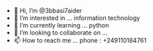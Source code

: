 - 👋 Hi, I’m @3bbasi7aider
- 👀 I’m interested in ... information technology
- 🌱 I’m currently learning ... python
- 💞️ I’m looking to collaborate on ...
- 📫 How to reach me ... phone : +249110184761

<!---
3bbasi7aider/3bbasi7aider is a ✨ special ✨ repository because its `README.md` (this file) appears on your GitHub profile.
You can click the Preview link to take a look at your changes.
--->
